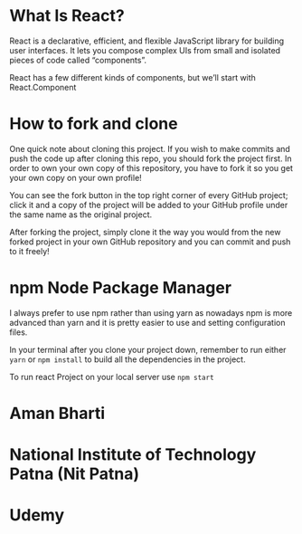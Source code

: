 # What Is React?
React is a declarative, efficient, and flexible JavaScript library for building user interfaces. It lets you compose complex UIs from small and isolated pieces of code called “components”.

React has a few different kinds of components, but we’ll start with React.Component

# How to fork and clone
One quick note about cloning this project. If you wish to make commits and push the code up after cloning this repo, you should fork the project first. In order to own your own copy of this repository, you have to fork it so you get your own copy on your own profile!

You can see the fork button in the top right corner of every GitHub project; click it and a copy of the project will be added to your GitHub profile under the same name as the original project.

After forking the project, simply clone it the way you would from the new forked project in your own GitHub repository and you can commit and push to it freely!

# npm  Node Package Manager 
I always prefer to use npm rather than using yarn as nowadays npm is more advanced than yarn and it is pretty easier to use and setting configuration files.

In your terminal after you clone your project down, remember to run either `yarn` or `npm install` to build all the dependencies in the project.

To run react Project on your local server use `npm start`

# Aman Bharti
# National Institute of Technology Patna (Nit Patna)
# Udemy